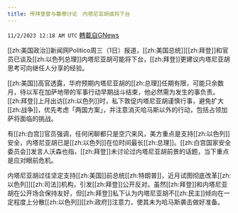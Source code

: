 ```yaml
---
title: 传拜登曾与幕僚讨论　内塔尼亚胡或将下台
---
```

`11/2/2023 12:18 AM UTC` [轉載自GNews](https://gnews.org/articles/1911061)

[[zh:美国政治]]新闻网Politico周三（1日）报道，[[zh:美国总统]][[zh:拜登]]和官员已谈及[[zh:以色列总理]]内塔尼亚胡可能将下台，[[zh:拜登]]更建议内塔尼亚胡思考可向继任人分享的经验。

[[zh:美国]]高官透露，华府预期内塔尼亚胡的[[zh:总理]]任期有限，可能只余数月，待以军在加萨地带的军事行动早期战斗结束，他必然需为发生的事负责。[[zh:拜登]]上月出访[[zh:以色列]]时，私下敦促内塔尼亚胡谨慎行事，避免扩大[[zh:战争]]，优先考虑「两国方案」，并注意消灭哈马斯以外的行动，包括占领加萨将面临的挑战。

有[[zh:白宫]]官员强调，任何闲聊都只是空穴来风，美方重点是支持[[zh:以色列]]安全，内塔尼亚胡已是[[zh:以色列]]在位时间最长[[zh:总理]]。[[zh:白宫国家安全委员会]]发言人沃森也指，[[zh:拜登]]未讨论过内塔尼亚胡前景的话题，当下重点是应对眼前危机。

内塔尼亚胡过往坚定支持[[zh:美国]]前总统[[zh:特朗普]]，近月试图彻底改革[[zh:以色列]][[zh:司法]]机构，引发[[zh:拜登]]公开反对。虽然[[zh:拜登]]和内塔尼亚胡在公开场合保持友好，但[[zh:拜登]]私下认为内塔尼亚胡不[[zh:民主]]倾向在一定程度上分散[[zh:以色列]][[zh:政府]]注意力，使其未为哈马斯袭击做好准备。
